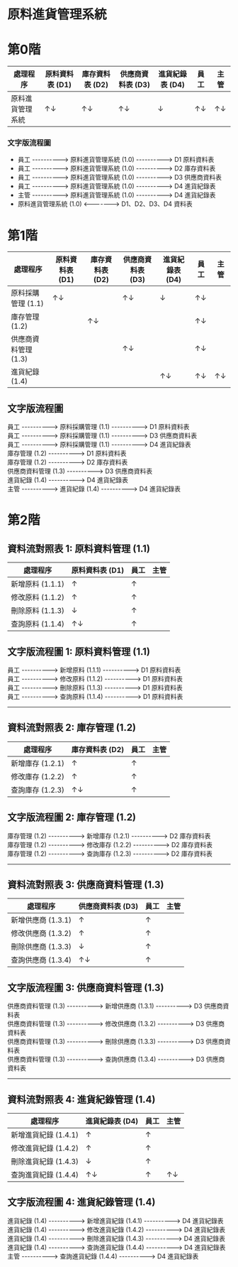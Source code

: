 # 原料進貨管理系統

# 第0階

| 處理程序             | 原料資料表 (D1) | 庫存資料表 (D2) | 供應商資料表 (D3) | 進貨紀錄表 (D4) | 員工   | 主管   |
|---------------------|----------------|----------------|----------------|----------------|--------|--------|
| 原料進貨管理系統       | ↑↓            | ↑↓            | ↑↓            | ↓              | ↑↓     | ↑↓       |

### 文字版流程圖

- 員工 ----------> 原料進貨管理系統 (1.0) ----------> D1 原料資料表  
- 員工 ----------> 原料進貨管理系統 (1.0) ----------> D2 庫存資料表  
- 員工 ----------> 原料進貨管理系統 (1.0) ----------> D3 供應商資料表  
- 員工 ----------> 原料進貨管理系統 (1.0) ----------> D4 進貨紀錄表  
- 主管 ----------> 原料進貨管理系統 (1.0) ----------> D4 進貨紀錄表  
- 原料進貨管理系統 (1.0) <-------> D1、D2、D3、D4 資料表


# 第1階
| 處理程序             | 原料資料表 (D1) | 庫存資料表 (D2) | 供應商資料表 (D3) | 進貨紀錄表 (D4) | 員工   | 主管   |
|---------------------|----------------|----------------|----------------|----------------|--------|--------|
| 原料採購管理 (1.1)     | ↑↓            |                | ↑↓            | ↓              | ↑↓     |        |
| 庫存管理 (1.2)         |                | ↑↓            |                |                | ↑↓     |        |
| 供應商資料管理 (1.3)   |                |                | ↑↓            |                | ↑↓     |        |
| 進貨紀錄 (1.4)         |                |                |                | ↑↓            | ↑↓     | ↑↓     |

## 文字版流程圖
員工 ----------> 原料採購管理 (1.1) ----------> D1 原料資料表  
員工 ----------> 原料採購管理 (1.1) ----------> D3 供應商資料表  
員工 ----------> 原料採購管理 (1.1) ----------> D4 進貨紀錄表  
庫存管理 (1.2) ----------> D1 原料資料表  
庫存管理 (1.2) ----------> D2 庫存資料表  
供應商資料管理 (1.3) ----------> D3 供應商資料表  
進貨紀錄 (1.4) ----------> D4 進貨紀錄表  
主管 ----------> 進貨紀錄 (1.4) ----------> D4 進貨紀錄表  

# 第2階

## 資料流對照表 1: 原料資料管理 (1.1)
| 處理程序          | 原料資料表 (D1) | 員工   | 主管   |
|-------------------|----------------|--------|--------|
| 新增原料 (1.1.1)  | ↑              | ↑      |        |
| 修改原料 (1.1.2)  | ↑              | ↑      |        |
| 刪除原料 (1.1.3)  | ↓              | ↑      |        |
| 查詢原料 (1.1.4)  | ↑↓            | ↑      |        |

## 文字版流程圖 1: 原料資料管理 (1.1)
員工 ----------> 新增原料 (1.1.1) ----------> D1 原料資料表  
員工 ----------> 修改原料 (1.1.2) ----------> D1 原料資料表  
員工 ----------> 刪除原料 (1.1.3) ----------> D1 原料資料表  
員工 ----------> 查詢原料 (1.1.4) ----------> D1 原料資料表  

---

## 資料流對照表 2: 庫存管理 (1.2)
| 處理程序          | 庫存資料表 (D2) | 員工   | 主管   |
|-------------------|----------------|--------|--------|
| 新增庫存 (1.2.1)  | ↑              | ↑      |        |
| 修改庫存 (1.2.2)  | ↑              | ↑      |        |
| 查詢庫存 (1.2.3)  | ↑↓            | ↑      |        |

## 文字版流程圖 2: 庫存管理 (1.2)
庫存管理 (1.2) ----------> 新增庫存 (1.2.1) ----------> D2 庫存資料表  
庫存管理 (1.2) ----------> 修改庫存 (1.2.2) ----------> D2 庫存資料表  
庫存管理 (1.2) ----------> 查詢庫存 (1.2.3) ----------> D2 庫存資料表  

---

## 資料流對照表 3: 供應商資料管理 (1.3)
| 處理程序          | 供應商資料表 (D3) | 員工   | 主管   |
|-------------------|------------------|--------|--------|
| 新增供應商 (1.3.1)| ↑                | ↑      |        |
| 修改供應商 (1.3.2)| ↑                | ↑      |        |
| 刪除供應商 (1.3.3)| ↓                | ↑      |        |
| 查詢供應商 (1.3.4)| ↑↓              | ↑      |        |

## 文字版流程圖 3: 供應商資料管理 (1.3)
供應商資料管理 (1.3) ----------> 新增供應商 (1.3.1) ----------> D3 供應商資料表  
供應商資料管理 (1.3) ----------> 修改供應商 (1.3.2) ----------> D3 供應商資料表  
供應商資料管理 (1.3) ----------> 刪除供應商 (1.3.3) ----------> D3 供應商資料表  
供應商資料管理 (1.3) ----------> 查詢供應商 (1.3.4) ----------> D3 供應商資料表  

---

## 資料流對照表 4: 進貨紀錄管理 (1.4)
| 處理程序          | 進貨紀錄表 (D4) | 員工   | 主管   |
|-------------------|----------------|--------|--------|
| 新增進貨紀錄 (1.4.1)| ↑              | ↑      |        |
| 修改進貨紀錄 (1.4.2)| ↑              | ↑      |        |
| 刪除進貨紀錄 (1.4.3)| ↓              | ↑      |        |
| 查詢進貨紀錄 (1.4.4)| ↑↓            | ↑      | ↑↓     |

## 文字版流程圖 4: 進貨紀錄管理 (1.4)
進貨紀錄 (1.4) ----------> 新增進貨紀錄 (1.4.1) ----------> D4 進貨紀錄表  
進貨紀錄 (1.4) ----------> 修改進貨紀錄 (1.4.2) ----------> D4 進貨紀錄表  
進貨紀錄 (1.4) ----------> 刪除進貨紀錄 (1.4.3) ----------> D4 進貨紀錄表  
進貨紀錄 (1.4) ----------> 查詢進貨紀錄 (1.4.4) ----------> D4 進貨紀錄表  
主管 ----------> 查詢進貨紀錄 (1.4.4) ----------> D4 進貨紀錄表





